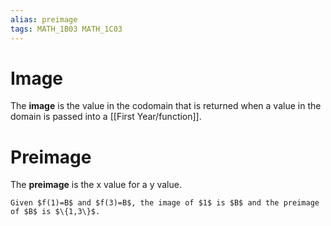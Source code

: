 ```yaml
---
alias: preimage
tags: MATH_1B03 MATH_1C03
---
```

# Image
The **image** is the value in the codomain that is returned when a value in the domain is passed into a [[First Year/function]].

# Preimage
The **preimage** is the x value for a y value. 

```ad-example
Given $f(1)=B$ and $f(3)=B$, the image of $1$ is $B$ and the preimage of $B$ is $\{1,3\}$.
``` 